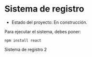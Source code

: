 <h1>Sistema de registro</h1>

- Estado del proyecto: En construcción.

Para ejecutar el sistema, debes poner:

```npm install react```

Sistema de registro 2
